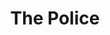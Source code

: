 ---
title: "The Police"
summary: "British rock band from London, England, UK. Active between 1977 to 1984, 1986 and again in 2007 to 2008. Inducted into the Rock And Roll Hall Of Fame in 2003 . They played their first ever gig in March 1977 at The Stowaway, Newport, Wales. The classic Police trio debuted on August 18, 1977 at . Their final public performance was on June 11, 1986 in Atlanta, GA, USA, at the climax of Amnesty International's all-star American tour where they played five songs."
image: "the-police.jpg"
---